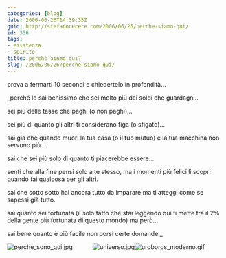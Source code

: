 ```yaml
---
categories: [blog]
date: 2006-06-26T14:39:35Z
guid: http://stefanocecere.com/2006/06/26/perche-siamo-qui/
id: 356
tags:
- esistenza
- spirito
title: perché siamo qui?
slug: /2006/06/26/perche-siamo-qui/
---
```


prova a fermarti 10 secondi e chiedertelo in profondità…

 _perché lo sai benissimo che sei molto più dei soldi che guardagni..
  
sei più delle tasse che paghi (o non paghi)…
  
sei più di quanto gli altri ti considerano figa (o sfigato)…
  
sai già che quando muori la tua casa (o il tuo mutuo) e la tua macchina non servono più…
  
sai che sei più solo di quanto ti piacerebbe essere…
  
senti che alla fine pensi solo a te stesso, ma i momenti più felici li scopri quando fai qualcosa per gli altri.
  
sai che sotto sotto hai ancora tutto da imparare ma ti atteggi come se sapessi già tutto.
  
sai quanto sei fortunata (il solo fatto che stai leggendo qui ti mette tra il 2% della gente più fortunata di questo mondo) ma però…
  
sai bene quanto è più facile non porsi certe domande._

<img align="left" id="image355" alt="perche_sono_qui.jpg" src="http://stefanocecere.com/wp-content/uploads/sites/3/2006/06/perche_sono_qui.jpg" />

<div style="text-align: center">
  <img id="image354" alt="universo.jpg" src="http://stefanocecere.com/wp-content/uploads/sites/3/2006/06/universo.jpg" /><img id="image353" alt="uroboros_moderno.gif" src="http://stefanocecere.com/wp-content/uploads/sites/3/2006/06/uroboros_moderno.gif" />
</div>